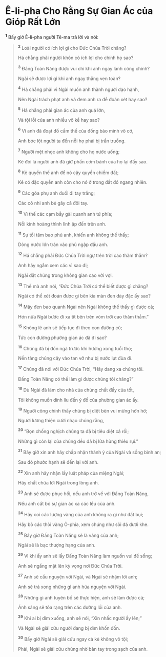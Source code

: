 # Ê-li-pha Cho Rằng Sự Gian Ác của Gióp Rất Lớn
<sup><b>1</b></sup> Bấy giờ Ê-li-pha người Tê-ma trả lời và nói:


> <sup><b>2</b></sup> Loài người có ích lợi gì cho Ðức Chúa Trời chăng?
> 
> Há chẳng phải người khôn có ích lợi cho chính họ sao?
> 
> <sup><b>3</b></sup> Ðấng Toàn Năng được vui chi khi anh ngay lành công chính?
> 
> Ngài sẽ được lợi gì khi anh ngay thẳng vẹn toàn?
> 
> <sup><b>4</b></sup> Há chẳng phải vì Ngài muốn anh thành người đạo hạnh,
> 
> Nên Ngài trách phạt anh và đem anh ra để đoán xét hay sao?
> 
> <sup><b>5</b></sup> Há chẳng phải gian ác của anh quá lớn,
> 
> Và tội lỗi của anh nhiều vô kể hay sao?
> 
> <sup><b>6</b></sup> Vì anh đã đoạt đồ cầm thế của đồng bào mình vô cớ,
> 
> Anh bóc lột người ta đến nỗi họ phải bị trần truồng.
> 
> <sup><b>7</b></sup> Người mệt nhọc anh không cho họ nước uống;
> 
> Kẻ đói lả người anh đã giữ phần cơm bánh của họ lại đấy sao.
> 
> <sup><b>8</b></sup> Kẻ quyền thế anh để nó cậy quyền chiếm đất;
> 
> Kẻ có đặc quyền anh còn cho nó ở trong đất đó ngang nhiên.
> 
> <sup><b>9</b></sup> Các góa phụ anh đuổi đi tay trắng;
> 
> Các cô nhi anh bẻ gãy cả đôi tay.
> 
> <sup><b>10</b></sup> Vì thế các cạm bẫy gài quanh anh tứ phía;
> 
> Nỗi kinh hoàng thình lình ập đến trên anh.
> 
> <sup><b>11</b></sup> Sự tối tăm bao phủ anh, khiến anh không thể thấy;
> 
> Dòng nước lớn tràn vào phủ ngập đầu anh.
> 
> <sup><b>12</b></sup> Há chẳng phải Ðức Chúa Trời ngự trên trời cao thăm thẳm?
> 
> Anh hãy ngắm xem các vì sao đi;
> 
> Ngài đặt chúng trong không gian cao vời vợi.
> 
> <sup><b>13</b></sup> Thế mà anh nói, “Ðức Chúa Trời có thể biết được gì chăng?
> 
> Ngài có thể xét đoán được gì bên kia màn đen dày đặc ấy sao?
> 
> <sup><b>14</b></sup> Mây đen bao quanh Ngài nên Ngài không thể thấy gì được cả;
> 
> Hơn nữa Ngài bước đi xa tít bên trên vòm trời cao thăm thẳm.”
> 
> <sup><b>15</b></sup> Không lẽ anh sẽ tiếp tục đi theo con đường cũ;
> 
> Tức con đường phường gian ác đã đi sao?
> 
> <sup><b>16</b></sup> Chúng đã bị đốn ngã trước khi hưởng xong tuổi thọ;
> 
> Nền tảng chúng cậy vào tan vỡ như bị nước lụt đùa đi.
> 
> <sup><b>17</b></sup> Chúng đã nói với Ðức Chúa Trời, “Hãy dang xa chúng tôi.
> 
> Ðấng Toàn Năng có thể làm gì được chúng tôi chăng?”
> 
> <sup><b>18</b></sup> Dù Ngài đã làm cho nhà của chúng chất đầy của tốt,
> 
> Tôi không muốn dính líu đến ý đồ của phường gian ác ấy.
> 
> <sup><b>19</b></sup> Người công chính thấy chúng bị diệt bèn vui mừng hớn hở;
> 
> Người lương thiện cười nhạo chúng rằng,
> 
> <sup><b>20</b></sup> “Bọn chống nghịch chúng ta đã bị tiêu diệt cả rồi;
> 
> Những gì còn lại của chúng đều đã bị lửa hừng thiêu rụi.”
> 
> <sup><b>21</b></sup> Bây giờ xin anh hãy chấp nhận thánh ý của Ngài và sống bình an;
> 
> Sau đó phước hạnh sẽ đến lại với anh.
> 
> <sup><b>22</b></sup> Xin anh hãy nhận lấy luật pháp của miệng Ngài;
> 
> Hãy chất chứa lời Ngài trong lòng anh.
> 
> <sup><b>23</b></sup> Anh sẽ được phục hồi, nếu anh trở về với Ðấng Toàn Năng,
> 
> Nếu anh cất bỏ sự gian ác xa các lều của anh.
> 
> <sup><b>24</b></sup> Hãy coi các lượng vàng của anh không ra gì như đất bụi;
> 
> Hãy bỏ các thỏi vàng Ô-phia, xem chúng như sỏi đá dưới khe.
> 
> <sup><b>25</b></sup> Bấy giờ Ðấng Toàn Năng sẽ là vàng của anh;
> 
> Ngài sẽ là bạc thượng hạng của anh.
> 
> <sup><b>26</b></sup> Vì khi ấy anh sẽ lấy Ðấng Toàn Năng làm nguồn vui để sống;
> 
> Anh sẽ ngẩng mặt lên kỳ vọng nơi Ðức Chúa Trời.
> 
> <sup><b>27</b></sup> Anh sẽ cầu nguyện với Ngài, và Ngài sẽ nhậm lời anh;
> 
> Anh sẽ trả xong những gì anh hứa nguyện với Ngài.
> 
> <sup><b>28</b></sup> Những gì anh tuyên bố sẽ thực hiện, anh sẽ làm được cả;
> 
> Ánh sáng sẽ tỏa rạng trên các đường lối của anh.
> 
> <sup><b>29</b></sup> Khi ai bị dìm xuống, anh sẽ nói, “Xin nhấc người ấy lên;”
> 
> Và Ngài sẽ giải cứu người đang bị dìm khốn đốn.
> 
> <sup><b>30</b></sup> Bấy giờ Ngài sẽ giải cứu ngay cả kẻ không vô tội;
> 
> Phải, Ngài sẽ giải cứu chúng nhờ bàn tay trong sạch của anh.
>